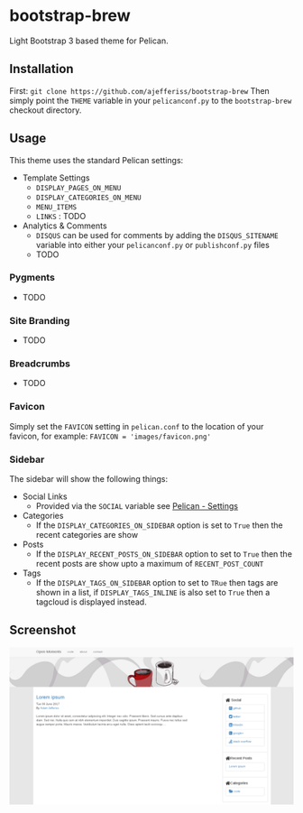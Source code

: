 # bootstrap-brew
Light Bootstrap 3 based theme for Pelican.

## Installation
First:
`git clone https://github.com/ajefferiss/bootstrap-brew`
Then simply point the `THEME` variable in your `pelicanconf.py` to the `bootstrap-brew` checkout directory.

## Usage
This theme uses the standard Pelican settings:

* Template Settings
	* `DISPLAY_PAGES_ON_MENU`
	* `DISPLAY_CATEGORIES_ON_MENU`
	* `MENU_ITEMS`
	* `LINKS` : TODO
* Analytics & Comments
	* `DISQUS` can be used for comments by adding the `DISQUS_SITENAME` variable into either your `pelicanconf.py` or `publishconf.py` files
	* TODO

### Pygments
* TODO

### Site Branding
* TODO

### Breadcrumbs
* TODO

### Favicon
Simply set the `FAVICON` setting in `pelican.conf` to the location of your favicon, for example: `FAVICON = 'images/favicon.png'`

### Sidebar
The sidebar will show the following things:
* Social Links
	* Provided via the `SOCIAL` variable see [Pelican - Settings](http://docs.getpelican.com/en/stable/settings.html)
* Categories
	* If the `DISPLAY_CATEGORIES_ON_SIDEBAR` option is set to `True` then the recent categories are show
* Posts
	* If the `DISPLAY_RECENT_POSTS_ON_SIDEBAR` option to set to `True` then the recent posts are show upto a maximum of `RECENT_POST_COUNT` 
* Tags
	* If the `DISPLAY_TAGS_ON_SIDEBAR` option to set to `TRue` then tags are shown in a list, if `DISPLAY_TAGS_INLINE` is also set to `True` then a tagcloud is displayed instead.

## Screenshot
![](screenshot.png)
